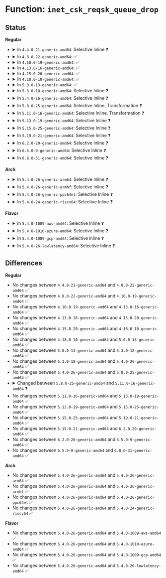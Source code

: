 # Function: <code>inet_csk_reqsk_queue_drop</code>

## Status
<b>Regular</b>
<ul>
<li>
<details>
<summary>In <code>4.4.0-21-generic-amd64</code>: Selective Inline ❓</summary>

```c
void inet_csk_reqsk_queue_drop(struct sock * sk, struct request_sock * req)
```

```json
{
  "name": "inet_csk_reqsk_queue_drop",
  "collision_type": "Unique Global",
  "inline_type": "Selective",
  "funcs": [
    {
      "addr": 18446744071586599328,
      "name": "inet_csk_reqsk_queue_drop",
      "external": true,
      "loc": "net/ipv4/inet_connection_sock.c:540",
      "file": "net/ipv4/inet_connection_sock.c",
      "inline": "not declared, inlined",
      "caller_inline": [],
      "caller_func": [
        "net/ipv4/inet_connection_sock.c:reqsk_timer_handler",
        "net/ipv4/tcp_ipv4.c:tcp_req_err",
        "net/ipv4/tcp_minisocks.c:tcp_check_req"
      ]
    }
  ],
  "symbols": [
    {
      "addr": 18446744071586599328,
      "name": "inet_csk_reqsk_queue_drop",
      "section": ".text",
      "bind": "STB_GLOBAL",
      "size": 537
    }
  ]
}
```
</details>
</li>
<li>
<details>
<summary>In <code>4.8.0-22-generic-amd64</code>: ✅</summary>

```c
void inet_csk_reqsk_queue_drop(struct sock * sk, struct request_sock * req)
```

```json
{
  "name": "inet_csk_reqsk_queue_drop",
  "collision_type": "Unique Global",
  "inline_type": "No",
  "funcs": [
    {
      "addr": 18446744071587043104,
      "name": "inet_csk_reqsk_queue_drop",
      "external": true,
      "loc": "net/ipv4/inet_connection_sock.c:531",
      "file": "net/ipv4/inet_connection_sock.c",
      "inline": "seen, unknown",
      "caller_inline": [],
      "caller_func": [
        "net/ipv4/inet_connection_sock.c:reqsk_timer_handler",
        "net/ipv4/tcp_ipv4.c:tcp_req_err",
        "net/ipv4/tcp_minisocks.c:tcp_check_req"
      ]
    }
  ],
  "symbols": [
    {
      "addr": 18446744071587043104,
      "name": "inet_csk_reqsk_queue_drop",
      "section": ".text",
      "bind": "STB_GLOBAL",
      "size": 533
    }
  ]
}
```
</details>
</li>
<li>
<details>
<summary>In <code>4.10.0-19-generic-amd64</code>: ✅</summary>

```c
void inet_csk_reqsk_queue_drop(struct sock * sk, struct request_sock * req)
```

```json
{
  "name": "inet_csk_reqsk_queue_drop",
  "collision_type": "Unique Global",
  "inline_type": "No",
  "funcs": [
    {
      "addr": 18446744071587239376,
      "name": "inet_csk_reqsk_queue_drop",
      "external": true,
      "loc": "net/ipv4/inet_connection_sock.c:535",
      "file": "net/ipv4/inet_connection_sock.c",
      "inline": "seen, unknown",
      "caller_inline": [],
      "caller_func": [
        "net/ipv4/inet_connection_sock.c:reqsk_timer_handler",
        "net/ipv4/tcp_ipv4.c:tcp_req_err",
        "net/ipv4/tcp_minisocks.c:tcp_check_req"
      ]
    }
  ],
  "symbols": [
    {
      "addr": 18446744071587239376,
      "name": "inet_csk_reqsk_queue_drop",
      "section": ".text",
      "bind": "STB_GLOBAL",
      "size": 533
    }
  ]
}
```
</details>
</li>
<li>
<details>
<summary>In <code>4.13.0-16-generic-amd64</code>: ✅</summary>

```c
void inet_csk_reqsk_queue_drop(struct sock * sk, struct request_sock * req)
```

```json
{
  "name": "inet_csk_reqsk_queue_drop",
  "collision_type": "Unique Global",
  "inline_type": "No",
  "funcs": [
    {
      "addr": 18446744071587370224,
      "name": "inet_csk_reqsk_queue_drop",
      "external": true,
      "loc": "net/ipv4/inet_connection_sock.c:661",
      "file": "net/ipv4/inet_connection_sock.c",
      "inline": "seen, unknown",
      "caller_inline": [],
      "caller_func": [
        "net/ipv4/inet_connection_sock.c:reqsk_timer_handler",
        "net/ipv4/tcp_ipv4.c:tcp_req_err",
        "net/ipv4/tcp_minisocks.c:tcp_check_req"
      ]
    }
  ],
  "symbols": [
    {
      "addr": 18446744071587370224,
      "name": "inet_csk_reqsk_queue_drop",
      "section": ".text",
      "bind": "STB_GLOBAL",
      "size": 419
    }
  ]
}
```
</details>
</li>
<li>
<details>
<summary>In <code>4.15.0-20-generic-amd64</code>: ✅</summary>

```c
void inet_csk_reqsk_queue_drop(struct sock * sk, struct request_sock * req)
```

```json
{
  "name": "inet_csk_reqsk_queue_drop",
  "collision_type": "Unique Global",
  "inline_type": "No",
  "funcs": [
    {
      "addr": 18446744071587891376,
      "name": "inet_csk_reqsk_queue_drop",
      "external": true,
      "loc": "net/ipv4/inet_connection_sock.c:660",
      "file": "net/ipv4/inet_connection_sock.c",
      "inline": "seen, unknown",
      "caller_inline": [],
      "caller_func": [
        "net/ipv4/inet_connection_sock.c:reqsk_timer_handler",
        "net/ipv4/tcp_ipv4.c:tcp_req_err",
        "net/ipv4/tcp_minisocks.c:tcp_check_req"
      ]
    }
  ],
  "symbols": [
    {
      "addr": 18446744071587891376,
      "name": "inet_csk_reqsk_queue_drop",
      "section": ".text",
      "bind": "STB_GLOBAL",
      "size": 455
    }
  ]
}
```
</details>
</li>
<li>
<details>
<summary>In <code>4.18.0-10-generic-amd64</code>: ✅</summary>

```c
void inet_csk_reqsk_queue_drop(struct sock * sk, struct request_sock * req)
```

```json
{
  "name": "inet_csk_reqsk_queue_drop",
  "collision_type": "Unique Global",
  "inline_type": "No",
  "funcs": [
    {
      "addr": 18446744071588236688,
      "name": "inet_csk_reqsk_queue_drop",
      "external": true,
      "loc": "net/ipv4/inet_connection_sock.c:655",
      "file": "net/ipv4/inet_connection_sock.c",
      "inline": "seen, unknown",
      "caller_inline": [],
      "caller_func": [
        "net/ipv4/inet_connection_sock.c:reqsk_timer_handler",
        "net/ipv4/tcp_ipv4.c:tcp_req_err",
        "net/ipv4/tcp_minisocks.c:tcp_check_req"
      ]
    }
  ],
  "symbols": [
    {
      "addr": 18446744071588236688,
      "name": "inet_csk_reqsk_queue_drop",
      "section": ".text",
      "bind": "STB_GLOBAL",
      "size": 455
    }
  ]
}
```
</details>
</li>
<li>
<details>
<summary>In <code>5.0.0-13-generic-amd64</code>: ✅</summary>

```c
void inet_csk_reqsk_queue_drop(struct sock * sk, struct request_sock * req)
```

```json
{
  "name": "inet_csk_reqsk_queue_drop",
  "collision_type": "Unique Global",
  "inline_type": "No",
  "funcs": [
    {
      "addr": 18446744071588425664,
      "name": "inet_csk_reqsk_queue_drop",
      "external": true,
      "loc": "net/ipv4/inet_connection_sock.c:674",
      "file": "net/ipv4/inet_connection_sock.c",
      "inline": "seen, unknown",
      "caller_inline": [],
      "caller_func": [
        "net/ipv4/inet_connection_sock.c:reqsk_timer_handler",
        "net/ipv4/tcp_ipv4.c:tcp_req_err",
        "net/ipv4/tcp_minisocks.c:tcp_check_req"
      ]
    }
  ],
  "symbols": [
    {
      "addr": 18446744071588425664,
      "name": "inet_csk_reqsk_queue_drop",
      "section": ".text",
      "bind": "STB_GLOBAL",
      "size": 455
    }
  ]
}
```
</details>
</li>
<li>
<details>
<summary>In <code>5.3.0-18-generic-amd64</code>: Selective Inline ❓</summary>

```c
void inet_csk_reqsk_queue_drop(struct sock * sk, struct request_sock * req)
```

```json
{
  "name": "inet_csk_reqsk_queue_drop",
  "collision_type": "Unique Global",
  "inline_type": "Selective",
  "funcs": [
    {
      "addr": 18446744071588829536,
      "name": "inet_csk_reqsk_queue_drop",
      "external": true,
      "loc": "net/ipv4/inet_connection_sock.c:669",
      "file": "net/ipv4/inet_connection_sock.c",
      "inline": "not declared, inlined",
      "caller_inline": [],
      "caller_func": [
        "net/ipv4/inet_connection_sock.c:reqsk_timer_handler",
        "net/ipv4/tcp.c:tcp_abort",
        "net/ipv4/tcp_ipv4.c:tcp_req_err",
        "net/ipv4/tcp_minisocks.c:tcp_check_req"
      ]
    }
  ],
  "symbols": [
    {
      "addr": 18446744071588829536,
      "name": "inet_csk_reqsk_queue_drop",
      "section": ".text",
      "bind": "STB_GLOBAL",
      "size": 476
    }
  ]
}
```
</details>
</li>
<li>
<details>
<summary>In <code>5.4.0-26-generic-amd64</code>: Selective Inline ❓</summary>

```c
void inet_csk_reqsk_queue_drop(struct sock * sk, struct request_sock * req)
```

```json
{
  "name": "inet_csk_reqsk_queue_drop",
  "collision_type": "Unique Global",
  "inline_type": "Selective",
  "funcs": [
    {
      "addr": 18446744071589051904,
      "name": "inet_csk_reqsk_queue_drop",
      "external": true,
      "loc": "net/ipv4/inet_connection_sock.c:689",
      "file": "net/ipv4/inet_connection_sock.c",
      "inline": "not declared, inlined",
      "caller_inline": [],
      "caller_func": [
        "net/ipv4/inet_connection_sock.c:reqsk_timer_handler",
        "net/ipv4/tcp.c:tcp_abort",
        "net/ipv4/tcp_ipv4.c:tcp_req_err",
        "net/ipv4/tcp_minisocks.c:tcp_check_req"
      ]
    }
  ],
  "symbols": [
    {
      "addr": 18446744071589051904,
      "name": "inet_csk_reqsk_queue_drop",
      "section": ".text",
      "bind": "STB_GLOBAL",
      "size": 476
    }
  ]
}
```
</details>
</li>
<li>
<details>
<summary>In <code>5.8.0-25-generic-amd64</code>: Selective Inline, Transformation ❓</summary>

```c
void inet_csk_reqsk_queue_drop(struct sock * sk, struct request_sock * req)
```

```json
{
  "name": "inet_csk_reqsk_queue_drop",
  "collision_type": "Unique Global",
  "inline_type": "Selective",
  "funcs": [
    {
      "addr": 18446744071590014136,
      "name": "inet_csk_reqsk_queue_drop",
      "external": true,
      "loc": "net/ipv4/inet_connection_sock.c:709",
      "file": "net/ipv4/inet_connection_sock.c",
      "inline": "not declared, inlined",
      "caller_inline": [
        "net/ipv4/inet_connection_sock.c:reqsk_timer_handler"
      ],
      "caller_func": [
        "net/ipv4/inet_connection_sock.c:reqsk_timer_handler",
        "net/ipv4/tcp.c:tcp_abort",
        "net/ipv4/tcp_ipv4.c:tcp_req_err",
        "net/ipv4/tcp_minisocks.c:tcp_check_req"
      ]
    }
  ],
  "symbols": [
    {
      "addr": 18446744071590012832,
      "name": "inet_csk_reqsk_queue_drop.part.0",
      "section": ".text",
      "bind": "STB_LOCAL",
      "size": 234
    },
    {
      "addr": 18446744071590013408,
      "name": "inet_csk_reqsk_queue_drop",
      "section": ".text",
      "bind": "STB_GLOBAL",
      "size": 54
    }
  ]
}
```
</details>
</li>
<li>
<details>
<summary>In <code>5.11.0-16-generic-amd64</code>: Selective Inline, Transformation ❓</summary>

```c
bool inet_csk_reqsk_queue_drop(struct sock * sk, struct request_sock * req)
```

```json
{
  "name": "inet_csk_reqsk_queue_drop",
  "collision_type": "Unique Global",
  "inline_type": "Selective",
  "funcs": [
    {
      "addr": 18446744071590056785,
      "name": "inet_csk_reqsk_queue_drop",
      "external": true,
      "loc": "net/ipv4/inet_connection_sock.c:708",
      "file": "net/ipv4/inet_connection_sock.c",
      "inline": "not declared, inlined",
      "caller_inline": [
        "net/ipv4/inet_connection_sock.c:reqsk_timer_handler"
      ],
      "caller_func": [
        "net/ipv4/inet_connection_sock.c:reqsk_timer_handler",
        "net/ipv4/tcp.c:tcp_abort",
        "net/ipv4/tcp_ipv4.c:tcp_req_err",
        "net/ipv4/tcp_minisocks.c:tcp_check_req"
      ]
    }
  ],
  "symbols": [
    {
      "addr": 18446744071590055408,
      "name": "inet_csk_reqsk_queue_drop.part.0",
      "section": ".text",
      "bind": "STB_LOCAL",
      "size": 234
    },
    {
      "addr": 18446744071590055984,
      "name": "inet_csk_reqsk_queue_drop",
      "section": ".text",
      "bind": "STB_GLOBAL",
      "size": 73
    }
  ]
}
```
</details>
</li>
<li>
<details>
<summary>In <code>5.13.0-19-generic-amd64</code>: Selective Inline ❓</summary>

```c
bool inet_csk_reqsk_queue_drop(struct sock * sk, struct request_sock * req)
```

```json
{
  "name": "inet_csk_reqsk_queue_drop",
  "collision_type": "Unique Global",
  "inline_type": "Selective",
  "funcs": [
    {
      "addr": 18446744071589970512,
      "name": "inet_csk_reqsk_queue_drop",
      "external": true,
      "loc": "net/ipv4/inet_connection_sock.c:708",
      "file": "net/ipv4/inet_connection_sock.c",
      "inline": "not declared, inlined",
      "caller_inline": [],
      "caller_func": [
        "net/ipv4/inet_connection_sock.c:reqsk_timer_handler",
        "net/ipv4/tcp.c:tcp_abort",
        "net/ipv4/tcp_ipv4.c:tcp_req_err",
        "net/ipv4/tcp_minisocks.c:tcp_check_req"
      ]
    }
  ],
  "symbols": [
    {
      "addr": 18446744071589970512,
      "name": "inet_csk_reqsk_queue_drop",
      "section": ".text",
      "bind": "STB_GLOBAL",
      "size": 646
    }
  ]
}
```
</details>
</li>
<li>
<details>
<summary>In <code>5.15.0-25-generic-amd64</code>: Selective Inline ❓</summary>

```c
bool inet_csk_reqsk_queue_drop(struct sock * sk, struct request_sock * req)
```

```json
{
  "name": "inet_csk_reqsk_queue_drop",
  "collision_type": "Unique Global",
  "inline_type": "Selective",
  "funcs": [
    {
      "addr": 18446744071590738704,
      "name": "inet_csk_reqsk_queue_drop",
      "external": true,
      "loc": "net/ipv4/inet_connection_sock.c:777",
      "file": "net/ipv4/inet_connection_sock.c",
      "inline": "not declared, inlined",
      "caller_inline": [],
      "caller_func": [
        "net/ipv4/inet_connection_sock.c:inet_csk_complete_hashdance",
        "net/ipv4/inet_connection_sock.c:reqsk_timer_handler",
        "net/ipv4/inet_connection_sock.c:reqsk_timer_handler",
        "net/ipv4/tcp.c:tcp_abort",
        "net/ipv4/tcp_ipv4.c:tcp_req_err",
        "net/ipv4/tcp_minisocks.c:tcp_check_req"
      ]
    }
  ],
  "symbols": [
    {
      "addr": 18446744071590738704,
      "name": "inet_csk_reqsk_queue_drop",
      "section": ".text",
      "bind": "STB_GLOBAL",
      "size": 646
    }
  ]
}
```
</details>
</li>
<li>
<details>
<summary>In <code>5.19.0-21-generic-amd64</code>: Selective Inline ❓</summary>

```c
bool inet_csk_reqsk_queue_drop(struct sock * sk, struct request_sock * req)
```

```json
{
  "name": "inet_csk_reqsk_queue_drop",
  "collision_type": "Unique Global",
  "inline_type": "Selective",
  "funcs": [
    {
      "addr": 18446744071592368912,
      "name": "inet_csk_reqsk_queue_drop",
      "external": true,
      "loc": "net/ipv4/inet_connection_sock.c:781",
      "file": "net/ipv4/inet_connection_sock.c",
      "inline": "not declared, inlined",
      "caller_inline": [],
      "caller_func": [
        "net/ipv4/inet_connection_sock.c:inet_csk_complete_hashdance",
        "net/ipv4/inet_connection_sock.c:reqsk_timer_handler",
        "net/ipv4/inet_connection_sock.c:reqsk_timer_handler",
        "net/ipv4/tcp.c:tcp_abort",
        "net/ipv4/tcp_ipv4.c:tcp_req_err",
        "net/ipv4/tcp_minisocks.c:tcp_check_req"
      ]
    }
  ],
  "symbols": [
    {
      "addr": 18446744071592368912,
      "name": "inet_csk_reqsk_queue_drop",
      "section": ".text",
      "bind": "STB_GLOBAL",
      "size": 627
    }
  ]
}
```
</details>
</li>
<li>
<details>
<summary>In <code>6.2.0-20-generic-amd64</code>: Selective Inline ❓</summary>

```c
bool inet_csk_reqsk_queue_drop(struct sock * sk, struct request_sock * req)
```

```json
{
  "name": "inet_csk_reqsk_queue_drop",
  "collision_type": "Unique Global",
  "inline_type": "Selective",
  "funcs": [
    {
      "addr": 18446744071594216736,
      "name": "inet_csk_reqsk_queue_drop",
      "external": true,
      "loc": "net/ipv4/inet_connection_sock.c:943",
      "file": "net/ipv4/inet_connection_sock.c",
      "inline": "not declared, inlined",
      "caller_inline": [],
      "caller_func": [
        "net/ipv4/inet_connection_sock.c:inet_csk_complete_hashdance",
        "net/ipv4/inet_connection_sock.c:reqsk_timer_handler",
        "net/ipv4/inet_connection_sock.c:reqsk_timer_handler",
        "net/ipv4/tcp.c:tcp_abort",
        "net/ipv4/tcp_ipv4.c:tcp_req_err",
        "net/ipv4/tcp_minisocks.c:tcp_check_req"
      ]
    }
  ],
  "symbols": [
    {
      "addr": 18446744071594216736,
      "name": "inet_csk_reqsk_queue_drop",
      "section": ".text",
      "bind": "STB_GLOBAL",
      "size": 652
    }
  ]
}
```
</details>
</li>
<li>
<details>
<summary>In <code>6.5.0-9-generic-amd64</code>: Selective Inline ❓</summary>

```c
bool inet_csk_reqsk_queue_drop(struct sock * sk, struct request_sock * req)
```

```json
{
  "name": "inet_csk_reqsk_queue_drop",
  "collision_type": "Unique Global",
  "inline_type": "Selective",
  "funcs": [
    {
      "addr": 18446744071594603936,
      "name": "inet_csk_reqsk_queue_drop",
      "external": true,
      "loc": "net/ipv4/inet_connection_sock.c:967",
      "file": "net/ipv4/inet_connection_sock.c",
      "inline": "not declared, inlined",
      "caller_inline": [],
      "caller_func": [
        "net/ipv4/inet_connection_sock.c:inet_csk_complete_hashdance",
        "net/ipv4/inet_connection_sock.c:reqsk_timer_handler",
        "net/ipv4/inet_connection_sock.c:reqsk_timer_handler",
        "net/ipv4/tcp.c:tcp_abort",
        "net/ipv4/tcp_ipv4.c:tcp_req_err",
        "net/ipv4/tcp_minisocks.c:tcp_check_req"
      ]
    }
  ],
  "symbols": [
    {
      "addr": 18446744071594603936,
      "name": "inet_csk_reqsk_queue_drop",
      "section": ".text",
      "bind": "STB_GLOBAL",
      "size": 670
    }
  ]
}
```
</details>
</li>
<li>
<details>
<summary>In <code>6.8.0-31-generic-amd64</code>: Selective Inline ❓</summary>

```c
bool inet_csk_reqsk_queue_drop(struct sock * sk, struct request_sock * req)
```

```json
{
  "name": "inet_csk_reqsk_queue_drop",
  "collision_type": "Unique Global",
  "inline_type": "Selective",
  "funcs": [
    {
      "addr": 18446744071595407616,
      "name": "inet_csk_reqsk_queue_drop",
      "external": true,
      "loc": "net/ipv4/inet_connection_sock.c:968",
      "file": "net/ipv4/inet_connection_sock.c",
      "inline": "not declared, inlined",
      "caller_inline": [],
      "caller_func": [
        "net/ipv4/inet_connection_sock.c:inet_csk_complete_hashdance",
        "net/ipv4/inet_connection_sock.c:reqsk_timer_handler",
        "net/ipv4/inet_connection_sock.c:reqsk_timer_handler",
        "net/ipv4/tcp.c:tcp_abort",
        "net/ipv4/tcp_ipv4.c:tcp_req_err",
        "net/ipv4/tcp_minisocks.c:tcp_check_req"
      ]
    }
  ],
  "symbols": [
    {
      "addr": 18446744071595407616,
      "name": "inet_csk_reqsk_queue_drop",
      "section": ".text",
      "bind": "STB_GLOBAL",
      "size": 670
    }
  ]
}
```
</details>
</li>
</ul>
<b>Arch</b>
<ul>
<li>
<details>
<summary>In <code>5.4.0-26-generic-arm64</code>: Selective Inline ❓</summary>

```c
void inet_csk_reqsk_queue_drop(struct sock * sk, struct request_sock * req)
```

```json
{
  "name": "inet_csk_reqsk_queue_drop",
  "collision_type": "Unique Global",
  "inline_type": "Selective",
  "funcs": [
    {
      "addr": 18446603336502661792,
      "name": "inet_csk_reqsk_queue_drop",
      "external": true,
      "loc": "net/ipv4/inet_connection_sock.c:689",
      "file": "net/ipv4/inet_connection_sock.c",
      "inline": "not declared, inlined",
      "caller_inline": [],
      "caller_func": [
        "net/ipv4/inet_connection_sock.c:reqsk_timer_handler",
        "net/ipv4/tcp.c:tcp_abort",
        "net/ipv4/tcp_ipv4.c:tcp_req_err",
        "net/ipv4/tcp_minisocks.c:tcp_check_req"
      ]
    }
  ],
  "symbols": [
    {
      "addr": 18446603336502661792,
      "name": "inet_csk_reqsk_queue_drop",
      "section": ".text",
      "bind": "STB_GLOBAL",
      "size": 636
    }
  ]
}
```
</details>
</li>
<li>
<details>
<summary>In <code>5.4.0-26-generic-armhf</code>: Selective Inline ❓</summary>

```c
void inet_csk_reqsk_queue_drop(struct sock * sk, struct request_sock * req)
```

```json
{
  "name": "inet_csk_reqsk_queue_drop",
  "collision_type": "Unique Global",
  "inline_type": "Selective",
  "funcs": [
    {
      "addr": 3235365488,
      "name": "inet_csk_reqsk_queue_drop",
      "external": true,
      "loc": "net/ipv4/inet_connection_sock.c:689",
      "file": "net/ipv4/inet_connection_sock.c",
      "inline": "not declared, inlined",
      "caller_inline": [],
      "caller_func": [
        "net/ipv4/inet_connection_sock.c:reqsk_timer_handler",
        "net/ipv4/tcp.c:tcp_abort",
        "net/ipv4/tcp_ipv4.c:tcp_req_err",
        "net/ipv4/tcp_minisocks.c:tcp_check_req"
      ]
    }
  ],
  "symbols": [
    {
      "addr": 3235365488,
      "name": "inet_csk_reqsk_queue_drop",
      "section": ".text",
      "bind": "STB_GLOBAL",
      "size": 620
    }
  ]
}
```
</details>
</li>
<li>
<details>
<summary>In <code>5.4.0-26-generic-ppc64el</code>: Selective Inline ❓</summary>

```c
void inet_csk_reqsk_queue_drop(struct sock * sk, struct request_sock * req)
```

```json
{
  "name": "inet_csk_reqsk_queue_drop",
  "collision_type": "Unique Global",
  "inline_type": "Selective",
  "funcs": [
    {
      "addr": 13835058055296266800,
      "name": "inet_csk_reqsk_queue_drop",
      "external": true,
      "loc": "net/ipv4/inet_connection_sock.c:689",
      "file": "net/ipv4/inet_connection_sock.c",
      "inline": "not declared, inlined",
      "caller_inline": [],
      "caller_func": [
        "net/ipv4/inet_connection_sock.c:reqsk_timer_handler",
        "net/ipv4/tcp.c:tcp_abort",
        "net/ipv4/tcp_ipv4.c:tcp_req_err",
        "net/ipv4/tcp_minisocks.c:tcp_check_req"
      ]
    }
  ],
  "symbols": [
    {
      "addr": 13835058055296266800,
      "name": "inet_csk_reqsk_queue_drop",
      "section": ".text",
      "bind": "STB_GLOBAL",
      "size": 832
    }
  ]
}
```
</details>
</li>
<li>
<details>
<summary>In <code>5.4.0-24-generic-riscv64</code>: Selective Inline ❓</summary>

```c
void inet_csk_reqsk_queue_drop(struct sock * sk, struct request_sock * req)
```

```json
{
  "name": "inet_csk_reqsk_queue_drop",
  "collision_type": "Unique Global",
  "inline_type": "Selective",
  "funcs": [
    {
      "addr": 18446743936278802306,
      "name": "inet_csk_reqsk_queue_drop",
      "external": true,
      "loc": "net/ipv4/inet_connection_sock.c:689",
      "file": "net/ipv4/inet_connection_sock.c",
      "inline": "not declared, inlined",
      "caller_inline": [],
      "caller_func": [
        "net/ipv4/inet_connection_sock.c:inet_csk_complete_hashdance",
        "net/ipv4/inet_connection_sock.c:inet_csk_reqsk_queue_drop_and_put",
        "net/ipv4/tcp.c:tcp_abort",
        "net/ipv4/tcp_ipv4.c:tcp_req_err",
        "net/ipv4/tcp_minisocks.c:tcp_check_req"
      ]
    }
  ],
  "symbols": [
    {
      "addr": 18446743936278802306,
      "name": "inet_csk_reqsk_queue_drop",
      "section": ".text",
      "bind": "STB_GLOBAL",
      "size": 446
    }
  ]
}
```
</details>
</li>
</ul>
<b>Flavor</b>
<ul>
<li>
<details>
<summary>In <code>5.4.0-1009-aws-amd64</code>: Selective Inline ❓</summary>

```c
void inet_csk_reqsk_queue_drop(struct sock * sk, struct request_sock * req)
```

```json
{
  "name": "inet_csk_reqsk_queue_drop",
  "collision_type": "Unique Global",
  "inline_type": "Selective",
  "funcs": [
    {
      "addr": 18446744071588658288,
      "name": "inet_csk_reqsk_queue_drop",
      "external": true,
      "loc": "net/ipv4/inet_connection_sock.c:689",
      "file": "net/ipv4/inet_connection_sock.c",
      "inline": "not declared, inlined",
      "caller_inline": [],
      "caller_func": [
        "net/ipv4/inet_connection_sock.c:reqsk_timer_handler",
        "net/ipv4/tcp.c:tcp_abort",
        "net/ipv4/tcp_ipv4.c:tcp_req_err",
        "net/ipv4/tcp_minisocks.c:tcp_check_req"
      ]
    }
  ],
  "symbols": [
    {
      "addr": 18446744071588658288,
      "name": "inet_csk_reqsk_queue_drop",
      "section": ".text",
      "bind": "STB_GLOBAL",
      "size": 476
    }
  ]
}
```
</details>
</li>
<li>
<details>
<summary>In <code>5.4.0-1010-azure-amd64</code>: Selective Inline ❓</summary>

```c
void inet_csk_reqsk_queue_drop(struct sock * sk, struct request_sock * req)
```

```json
{
  "name": "inet_csk_reqsk_queue_drop",
  "collision_type": "Unique Global",
  "inline_type": "Selective",
  "funcs": [
    {
      "addr": 18446744071588370272,
      "name": "inet_csk_reqsk_queue_drop",
      "external": true,
      "loc": "net/ipv4/inet_connection_sock.c:689",
      "file": "net/ipv4/inet_connection_sock.c",
      "inline": "not declared, inlined",
      "caller_inline": [],
      "caller_func": [
        "net/ipv4/inet_connection_sock.c:reqsk_timer_handler",
        "net/ipv4/tcp.c:tcp_abort",
        "net/ipv4/tcp_ipv4.c:tcp_req_err",
        "net/ipv4/tcp_minisocks.c:tcp_check_req"
      ]
    }
  ],
  "symbols": [
    {
      "addr": 18446744071588370272,
      "name": "inet_csk_reqsk_queue_drop",
      "section": ".text",
      "bind": "STB_GLOBAL",
      "size": 476
    }
  ]
}
```
</details>
</li>
<li>
<details>
<summary>In <code>5.4.0-1009-gcp-amd64</code>: Selective Inline ❓</summary>

```c
void inet_csk_reqsk_queue_drop(struct sock * sk, struct request_sock * req)
```

```json
{
  "name": "inet_csk_reqsk_queue_drop",
  "collision_type": "Unique Global",
  "inline_type": "Selective",
  "funcs": [
    {
      "addr": 18446744071589094464,
      "name": "inet_csk_reqsk_queue_drop",
      "external": true,
      "loc": "net/ipv4/inet_connection_sock.c:689",
      "file": "net/ipv4/inet_connection_sock.c",
      "inline": "not declared, inlined",
      "caller_inline": [],
      "caller_func": [
        "net/ipv4/inet_connection_sock.c:reqsk_timer_handler",
        "net/ipv4/tcp.c:tcp_abort",
        "net/ipv4/tcp_ipv4.c:tcp_req_err",
        "net/ipv4/tcp_minisocks.c:tcp_check_req"
      ]
    }
  ],
  "symbols": [
    {
      "addr": 18446744071589094464,
      "name": "inet_csk_reqsk_queue_drop",
      "section": ".text",
      "bind": "STB_GLOBAL",
      "size": 476
    }
  ]
}
```
</details>
</li>
<li>
<details>
<summary>In <code>5.4.0-26-lowlatency-amd64</code>: Selective Inline ❓</summary>

```c
void inet_csk_reqsk_queue_drop(struct sock * sk, struct request_sock * req)
```

```json
{
  "name": "inet_csk_reqsk_queue_drop",
  "collision_type": "Unique Global",
  "inline_type": "Selective",
  "funcs": [
    {
      "addr": 18446744071589134176,
      "name": "inet_csk_reqsk_queue_drop",
      "external": true,
      "loc": "net/ipv4/inet_connection_sock.c:689",
      "file": "net/ipv4/inet_connection_sock.c",
      "inline": "not declared, inlined",
      "caller_inline": [],
      "caller_func": [
        "net/ipv4/inet_connection_sock.c:reqsk_timer_handler",
        "net/ipv4/tcp.c:tcp_abort",
        "net/ipv4/tcp_ipv4.c:tcp_req_err",
        "net/ipv4/tcp_minisocks.c:tcp_check_req"
      ]
    }
  ],
  "symbols": [
    {
      "addr": 18446744071589134176,
      "name": "inet_csk_reqsk_queue_drop",
      "section": ".text",
      "bind": "STB_GLOBAL",
      "size": 516
    }
  ]
}
```
</details>
</li>
</ul>

## Differences
<b>Regular</b>
<ul>
<li>
No changes between <code>4.4.0-21-generic-amd64</code> and <code>4.8.0-22-generic-amd64</code> ✅
</li>
<li>
No changes between <code>4.8.0-22-generic-amd64</code> and <code>4.10.0-19-generic-amd64</code> ✅
</li>
<li>
No changes between <code>4.10.0-19-generic-amd64</code> and <code>4.13.0-16-generic-amd64</code> ✅
</li>
<li>
No changes between <code>4.13.0-16-generic-amd64</code> and <code>4.15.0-20-generic-amd64</code> ✅
</li>
<li>
No changes between <code>4.15.0-20-generic-amd64</code> and <code>4.18.0-10-generic-amd64</code> ✅
</li>
<li>
No changes between <code>4.18.0-10-generic-amd64</code> and <code>5.0.0-13-generic-amd64</code> ✅
</li>
<li>
No changes between <code>5.0.0-13-generic-amd64</code> and <code>5.3.0-18-generic-amd64</code> ✅
</li>
<li>
No changes between <code>5.3.0-18-generic-amd64</code> and <code>5.4.0-26-generic-amd64</code> ✅
</li>
<li>
No changes between <code>5.4.0-26-generic-amd64</code> and <code>5.8.0-25-generic-amd64</code> ✅
</li>
<li>
<details>
<summary>Changed between <code>5.8.0-25-generic-amd64</code> and <code>5.11.0-16-generic-amd64</code> ❓</summary>
<ul>
<li>
<b>Return type changed. </b>
<code>void</code> ➡️ <code>bool</code>
</li>
</ul>
</details>
</li>
<li>
No changes between <code>5.11.0-16-generic-amd64</code> and <code>5.13.0-19-generic-amd64</code> ✅
</li>
<li>
No changes between <code>5.13.0-19-generic-amd64</code> and <code>5.15.0-25-generic-amd64</code> ✅
</li>
<li>
No changes between <code>5.15.0-25-generic-amd64</code> and <code>5.19.0-21-generic-amd64</code> ✅
</li>
<li>
No changes between <code>5.19.0-21-generic-amd64</code> and <code>6.2.0-20-generic-amd64</code> ✅
</li>
<li>
No changes between <code>6.2.0-20-generic-amd64</code> and <code>6.5.0-9-generic-amd64</code> ✅
</li>
<li>
No changes between <code>6.5.0-9-generic-amd64</code> and <code>6.8.0-31-generic-amd64</code> ✅
</li>
</ul>
<b>Arch</b>
<ul>
<li>
No changes between <code>5.4.0-26-generic-amd64</code> and <code>5.4.0-26-generic-arm64</code> ✅
</li>
<li>
No changes between <code>5.4.0-26-generic-amd64</code> and <code>5.4.0-26-generic-armhf</code> ✅
</li>
<li>
No changes between <code>5.4.0-26-generic-amd64</code> and <code>5.4.0-26-generic-ppc64el</code> ✅
</li>
<li>
No changes between <code>5.4.0-26-generic-amd64</code> and <code>5.4.0-24-generic-riscv64</code> ✅
</li>
</ul>
<b>Flavor</b>
<ul>
<li>
No changes between <code>5.4.0-26-generic-amd64</code> and <code>5.4.0-1009-aws-amd64</code> ✅
</li>
<li>
No changes between <code>5.4.0-26-generic-amd64</code> and <code>5.4.0-1010-azure-amd64</code> ✅
</li>
<li>
No changes between <code>5.4.0-26-generic-amd64</code> and <code>5.4.0-1009-gcp-amd64</code> ✅
</li>
<li>
No changes between <code>5.4.0-26-generic-amd64</code> and <code>5.4.0-26-lowlatency-amd64</code> ✅
</li>
</ul>
